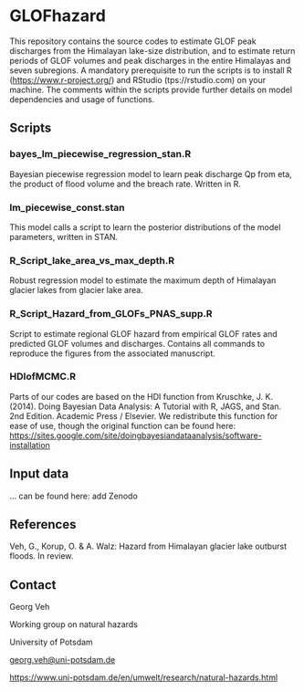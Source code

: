 # GLOFhazard

This repository contains the source codes to estimate GLOF peak discharges from the Himalayan lake-size distribution, 
and to estimate return periods of GLOF volumes and peak discharges in the entire Himalayas and seven subregions.
A mandatory prerequisite to run the scripts is to install R (https://www.r-project.org/) and 
RStudio (tps://rstudio.com) on your machine. The comments within the scripts provide further details on model dependencies
and usage of functions. 


## Scripts

### bayes_lm_piecewise_regression_stan.R

Bayesian piecewise regression model to learn peak discharge Qp from eta, the product of flood volume and the breach rate. Written in R.

### lm_piecewise_const.stan

This model calls a script to learn the posterior distributions of the model parameters, written in STAN.

### R_Script_lake_area_vs_max_depth.R

Robust regression model to estimate the maximum depth of Himalayan glacier lakes from glacier lake area.

### R_Script_Hazard_from_GLOFs_PNAS_supp.R

Script to estimate regional GLOF hazard from empirical GLOF rates and predicted GLOF volumes and discharges. Contains all commands to reproduce the figures from the associated manuscript.

### HDIofMCMC.R

Parts of our codes are based on the HDI function from Kruschke, J. K. (2014). Doing Bayesian Data Analysis: 
A Tutorial with R, JAGS, and Stan. 2nd Edition. Academic Press / Elsevier. We redistribute this function for ease of use, though the original function can be found here: https://sites.google.com/site/doingbayesiandataanalysis/software-installation


## Input data

... can be found here: add Zenodo


## References

Veh, G., Korup, O. & A. Walz: Hazard from Himalayan glacier lake outburst floods. In review.

## Contact

Georg Veh

Working group on natural hazards

University of Potsdam

georg.veh@uni-potsdam.de

https://www.uni-potsdam.de/en/umwelt/research/natural-hazards.html
